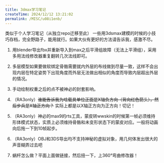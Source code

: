 ```yaml
---
title: 3dmax学习笔记
createTime: 2024/12/12 13:21:02
permalink: /MISC/u08i1enb/
---
```


类似于个人学习笔记（从独立repo迁移至此）
一些用3dsmax建模的时候的小技巧存档，完全野路子，能用就行。如果大伙有更好的方法请告诉我，感激不尽。

1. 用blender导出fbx并重新导入到max之后平滑组故障（无法上平滑组），采用多用法线修改器重复翻转几次法线即可。

2. 多层模型如果要做软绑定骨骼需要就内外层的布线做到尽量一致，这样不会出现内层在特定姿势下出现角度而外层无法做出相似的角度而导致内层超出外层的情况。

3. 手动绘制权重之后的点不被神必的封套影响。

4. （RA3only）~~谁能告诉我为啥载具单位正面是X轴负方向（背向红色箭头），然后步兵是X轴正方向？~~ 实际上都是以X轴正方向为正方向！切记！

5. （RA3only）神必的max9的rts工具，蒙皮转wwskin的时候第一帧必须维持形体模式状态，实质上必须维持骨骼和未变形状态下的蒙皮对应。一般将动画向后拖一下到10帧起步。

6. （RA3only）OBJ和3DS导出均不支持神秘的虚拟对象，用几何体发出很大的声音糊弄过去吧

7. 蜗杆怎么做？平面上面做链接，然后扭一下，上360°弯曲修改器！
